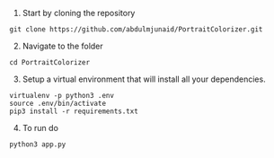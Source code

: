 1. Start by cloning the repository

```
git clone https://github.com/abdulmjunaid/PortraitColorizer.git
```

2. Navigate to the folder

```
cd PortraitColorizer
```

3. Setup a virtual environment that will install all your dependencies.

```
virtualenv -p python3 .env
source .env/bin/activate
pip3 install -r requirements.txt
```

4. To run do

```
python3 app.py
```
